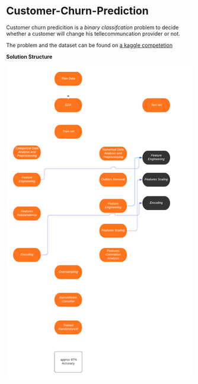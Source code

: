 # Customer-Churn-Prediction

Customer churn predicition is a *binary classifcation* problem to decide whether a customer will change his tellecommuncation provider or not.

The problem and the dataset can be found on  <a href="https://www.kaggle.com/c/customer-churn-prediction-2020">a kaggle competetion</a>

**Solution Structure**

<p align="center">
  <img src="material/Flowchart.png" />
</p>


